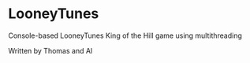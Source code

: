 # LooneyTunes
Console-based LooneyTunes King of the Hill game using multithreading

Written by Thomas and Al
